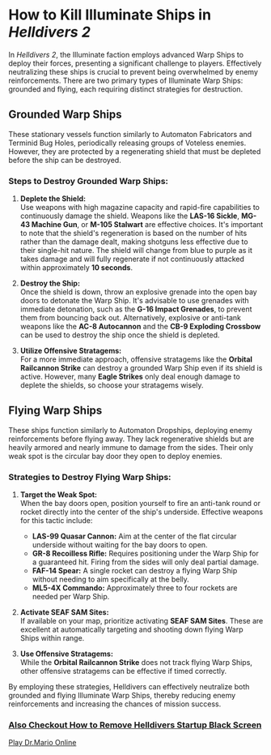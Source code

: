 # How to Kill Illuminate Ships in *Helldivers 2*

In *Helldivers 2*, the Illuminate faction employs advanced Warp Ships to deploy their forces, presenting a significant challenge to players. Effectively neutralizing these ships is crucial to prevent being overwhelmed by enemy reinforcements. There are two primary types of Illuminate Warp Ships: grounded and flying, each requiring distinct strategies for destruction.

## Grounded Warp Ships

These stationary vessels function similarly to Automaton Fabricators and Terminid Bug Holes, periodically releasing groups of Voteless enemies. However, they are protected by a regenerating shield that must be depleted before the ship can be destroyed.

### Steps to Destroy Grounded Warp Ships:

1. **Deplete the Shield:**  
   Use weapons with high magazine capacity and rapid-fire capabilities to continuously damage the shield. Weapons like the **LAS-16 Sickle**, **MG-43 Machine Gun**, or **M-105 Stalwart** are effective choices. It's important to note that the shield's regeneration is based on the number of hits rather than the damage dealt, making shotguns less effective due to their single-hit nature. The shield will change from blue to purple as it takes damage and will fully regenerate if not continuously attacked within approximately **10 seconds**.

2. **Destroy the Ship:**  
   Once the shield is down, throw an explosive grenade into the open bay doors to detonate the Warp Ship. It's advisable to use grenades with immediate detonation, such as the **G-16 Impact Grenades**, to prevent them from bouncing back out. Alternatively, explosive or anti-tank weapons like the **AC-8 Autocannon** and the **CB-9 Exploding Crossbow** can be used to destroy the ship once the shield is depleted.

3. **Utilize Offensive Stratagems:**  
   For a more immediate approach, offensive stratagems like the **Orbital Railcannon Strike** can destroy a grounded Warp Ship even if its shield is active. However, many **Eagle Strikes** only deal enough damage to deplete the shields, so choose your stratagems wisely.

## Flying Warp Ships

These ships function similarly to Automaton Dropships, deploying enemy reinforcements before flying away. They lack regenerative shields but are heavily armored and nearly immune to damage from the sides. Their only weak spot is the circular bay door they open to deploy enemies.

### Strategies to Destroy Flying Warp Ships:

1. **Target the Weak Spot:**  
   When the bay doors open, position yourself to fire an anti-tank round or rocket directly into the center of the ship's underside. Effective weapons for this tactic include:
   
   - **LAS-99 Quasar Cannon:** Aim at the center of the flat circular underside without waiting for the bay doors to open.
   - **GR-8 Recoilless Rifle:** Requires positioning under the Warp Ship for a guaranteed hit. Firing from the sides will only deal partial damage.
   - **FAF-14 Spear:** A single rocket can destroy a flying Warp Ship without needing to aim specifically at the belly.
   - **ML5-4X Commando:** Approximately three to four rockets are needed per Warp Ship.

2. **Activate SEAF SAM Sites:**  
   If available on your map, prioritize activating **SEAF SAM Sites**. These are excellent at automatically targeting and shooting down flying Warp Ships within range.

3. **Use Offensive Stratagems:**  
   While the **Orbital Railcannon Strike** does not track flying Warp Ships, other offensive stratagems can be effective if timed correctly.

By employing these strategies, Helldivers can effectively neutralize both grounded and flying Illuminate Warp Ships, thereby reducing enemy reinforcements and increasing the chances of mission success.

### [Also Checkout How to Remove Helldivers Startup Black Screen](https://gamepodcasts.com/helldivers-2-black-screen-on-startup-troubleshooting-guide)

[Play Dr.Mario Online](https://gamepodcasts.com/drmario)
